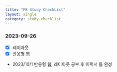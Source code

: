 ```yaml
---
title: "FE Study CheckList"
layout: single
category: study-checklist
---
```


### 2023-09-26
- [x] 레이아웃
- [x] 반응형 웹 
- 2023/10/1 반응형 웹, 레이아웃 공부 후 이력서 틀 완성
